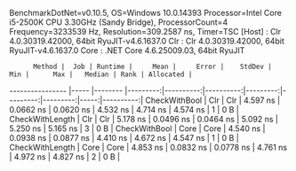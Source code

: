 
BenchmarkDotNet=v0.10.5, OS=Windows 10.0.14393
Processor=Intel Core i5-2500K CPU 3.30GHz (Sandy Bridge), ProcessorCount=4
Frequency=3233539 Hz, Resolution=309.2587 ns, Timer=TSC
  [Host] : Clr 4.0.30319.42000, 64bit RyuJIT-v4.6.1637.0
  Clr    : Clr 4.0.30319.42000, 64bit RyuJIT-v4.6.1637.0
  Core   : .NET Core 4.6.25009.03, 64bit RyuJIT


          Method |  Job | Runtime |     Mean |     Error |    StdDev |      Min |      Max |   Median | Rank | Allocated |
---------------- |----- |-------- |---------:|----------:|----------:|---------:|---------:|---------:|-----:|----------:|
   CheckWithBool |  Clr |     Clr | 4.597 ns | 0.0662 ns | 0.0620 ns | 4.532 ns | 4.714 ns | 4.574 ns |    1 |       0 B |
 CheckWithLength |  Clr |     Clr | 5.178 ns | 0.0496 ns | 0.0464 ns | 5.092 ns | 5.250 ns | 5.165 ns |    3 |       0 B |
   CheckWithBool | Core |    Core | 4.540 ns | 0.0938 ns | 0.0877 ns | 4.410 ns | 4.672 ns | 4.547 ns |    1 |       0 B |
 CheckWithLength | Core |    Core | 4.853 ns | 0.0832 ns | 0.0778 ns | 4.761 ns | 4.972 ns | 4.827 ns |    2 |       0 B |
